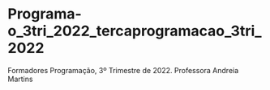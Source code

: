 # Programa-o_3tri_2022_tercaprogramacao_3tri_2022
Formadores Programação, 3º Trimestre de 2022. Professora Andreia Martins
